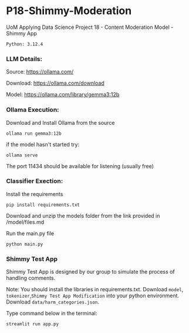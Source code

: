 # P18-Shimmy-Moderation
UoM Applying Data Science Project 18 - Content Moderation Model - Shimmy App

```
Python: 3.12.4
```

### LLM Details:

Source: https://ollama.com/

Download: https://ollama.com/download

Model: https://ollama.com/library/gemma3:12b

### Ollama Execution:
Download and Install Ollama from the source

```
ollama run gemma3:12b
```

if the model hasn't started try:

```
ollama serve
```

The port 11434 should be available for listening (usually free)


### Classifier Exection:
Install the requirements

```
pip install requirements.txt
```

Download and unzip the models folder from the link provided in /model/files.md

Run the main.py file

```
python main.py
```

### Shimmy Test App
Shimmy Test App is designed by our group to simulate the process of handling comments. 

Note: You should install the libraries in requirements.txt. Download `model`, `tokenizer`,`Shimmy Test App Modification` into your python environment. Download `data/harm_categories.json`.

Type command below in the terminal:
```
streamlit run app.py
```
